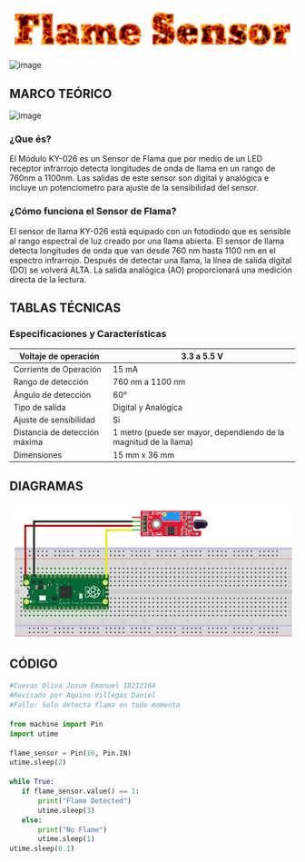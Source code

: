 ![](FlameSensorTitulo.gif)


![image](https://user-images.githubusercontent.com/84551683/144337625-5a13127a-45c0-4b88-8bbd-fa1683a9e33a.png)


## MARCO TEÓRICO
![image](https://user-images.githubusercontent.com/84551683/144338034-a61dfa98-91cd-4006-b2b9-e0e6b39f7c42.png)

### ¿Que és?
El Módulo KY-026 es un Sensor de Flama que por medio de un LED receptor infrarrojo detecta longitudes de onda de llama en un rango de 760nm a 1100nm. Las salidas de este sensor son digital y analógica e incluye un potenciometro para ajuste de la sensibilidad del sensor.

### ¿Cómo funciona el Sensor de Flama?
El sensor de llama KY-026 está equipado con un fotodiodo que es sensible al rango espectral de luz creado por una llama abierta. El sensor de llama detecta longitudes de onda que van desde 760 nm hasta 1100 nm en el espectro infrarrojo. Después de detectar una llama, la línea de salida digital (DO) se volverá ALTA. La salida analógica (AO) proporcionará una medición directa de la lectura.

## TABLAS TÉCNICAS

### Especificaciones y Características

| Voltaje de operación          | 3.3 a 5.5  V                                                        |
|-------------------------------|---------------------------------------------------------------------|
| Corriente de Operación        | 15 mA                                                               |
| Rango de detección            | 760 nm a 1100 nm                                                    |
| Ángulo de detección           | 60°                                                                 |
| Tipo de salida                | Digital y Analógica                                                 |
| Ajuste de sensibilidad        | Si                                                                  |
| Distancia de detección máxima | 1 metro  (puede ser mayor,  dependiendo de la magnitud de la llama) |
| Dimensiones                   | 15 mm x 36 mm                                                       |

## DIAGRAMAS
![](FlameDiagrama.png)

## CÓDIGO

```python
#Cuevas Oliva Josue Emanuel 18212164
#Revisado por Aquino Villegas Daniel 
#Fallo: Solo detecta flama en todo momento

from machine import Pin
import utime

flame_sensor = Pin(16, Pin.IN)
utime.sleep(2)

while True:
   if flame_sensor.value() == 1:
       print("Flame Detected")
       utime.sleep(3)
   else:
       print("No Flame")
       utime.sleep(1)
utime.sleep(0.1)
```

